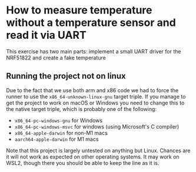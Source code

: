 # How to measure temperature without a temperature sensor and read it via UART
This exercise has two main parts: implement a small UART driver for the NRF51822 
and create a fake temperature 

## Running the project not on linux
Due to the fact that we use both arm and x86 code we had to force
the runner to use the `x86_64-unknown-linux-gnu` target triple. 
If you manage to get the project to work on macOS or Windows you need
to change this to the native target triple, which is probably one of 
the following:
* `x86_64-pc-windows-gnu` for Windows
* `x86_64-pc-windows-msvc` for windows (using Microsoft's C compiler)
* `x86_64-apple-darwin` for non-M1 macs
* `aarch64-apple-darwin` for M1 macs

Note that this project is largely untested on anything but Linux. Chances are it will not work
as expected on other operating systems. It may work on WSL2, though there you should be able to
keep the line as it is.
